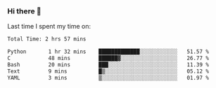 ### Hi there 👋

<!--
**Grav1tum/Grav1tum** is a ✨ _special_ ✨ repository because its `README.md` (this file) appears on your GitHub profile.

Here are some ideas to get you started:

- 🔭 I’m currently working on ...
- 🌱 I’m currently learning ...
- 👯 I’m looking to collaborate on ...
- 🤔 I’m looking for help with ...
- 💬 Ask me about ...
- 📫 How to reach me: ...
- 😄 Pronouns: ...
- ⚡ Fun fact: ...
-->
Last time I spent my time on:
<!--START_SECTION:waka-->

```txt
Total Time: 2 hrs 57 mins

Python       1 hr 32 mins    █████████████░░░░░░░░░░░░   51.57 %
C            48 mins         ██████▓░░░░░░░░░░░░░░░░░░   26.77 %
Bash         20 mins         ███░░░░░░░░░░░░░░░░░░░░░░   11.39 %
Text         9 mins          █▒░░░░░░░░░░░░░░░░░░░░░░░   05.12 %
YAML         3 mins          ▒░░░░░░░░░░░░░░░░░░░░░░░░   01.97 %
```

<!--END_SECTION:waka-->
